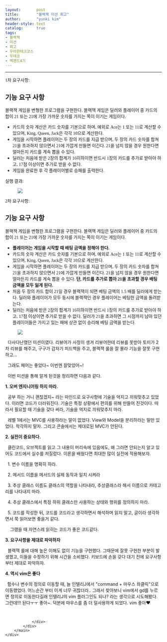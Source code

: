 ```yaml
---
layout:       post
title:        "블랙잭 미션 회고"
author:       "yunki kim"
header-style: text
catalog:      true
tags: 
- 블랙잭
- 미션
- 회고
- 우아한테크코스
- 우테코
- 백엔드4기
---
```


<head></head>
<body id="tt-body-page" class="">
<div id="wrap" class="wrap-right">
    <div id="container">
        <main class="main ">
            <div class="area-main">
                <div class="area-view">
                    <div class="article-header"></div>
                    <hr>
                    <div class="article-view">
                        <div class="contents_style">
                            <p data-ke-size="size16"><span style="font-family: 'Noto Serif KR';">1차 요구사항:</span></p>
<h2 data-ke-size="size26"><span style="font-family: 'Noto Serif KR';">기능 요구 사항</span></h2>
<p data-ke-size="size16"><span style="font-family: 'Noto Serif KR';">블랙잭 게임을 변형한 프로그램을 구현한다. 블랙잭 게임은 딜러와 플레이어 중 카드의 합이 21 또는 21에 가장 가까운 숫자를 가지는 쪽이 이기는 게임이다.</span></p>
<ul style="list-style-type: disc;" data-ke-list-type="disc">
<li><span style="font-family: 'Noto Serif KR';">카드의 숫자 계산은 카드 숫자를 기본으로 하며, 예외로 Ace는 1 또는 11로 계산할 수 있으며, King, Queen, Jack은 각각 10으로 계산한다.</span></li>
<li><span style="font-family: 'Noto Serif KR';">게임을 시작하면 플레이어는 두 장의 카드를 지급 받으며, 두 장의 카드 숫자를 합쳐 21을 초과하지 않으면서 21에 가깝게 만들면 이긴다. 21을 넘지 않을 경우 원한다면 얼마든지 카드를 계속 뽑을 수 있다.</span></li>
<li><span style="font-family: 'Noto Serif KR';">딜러는 처음에 받은 2장의 합계가 16이하이면 반드시 1장의 카드를 추가로 받아야 하고, 17점 이상이면 추가로 받을 수 없다.</span></li>
<li><span style="font-family: 'Noto Serif KR';">게임을 완료한 후 각 플레이어별로 승패를 출력한다.</span></li>
</ul>
<p data-ke-size="size16"><span style="font-family: 'Noto Serif KR';">실행 결과:</span></p>
<p></p><figure class="imageblock alignCenter">
    <span data-lightbox="lightbox">
        <img src="/img/67iU656Z7J6tIOuvuOyFmCDtmozqs6A=/img.png">
    </span>
    <figcaption></figcaption>
</figure><p></p>
<p data-ke-size="size16"><span style="font-family: 'Noto Serif KR';">2차 요구사항:</span></p>
<h2 data-ke-size="size26"><span style="font-family: 'Noto Serif KR';">기능 요구 사항</span></h2>
<p data-ke-size="size16"><span style="font-family: 'Noto Serif KR';">블랙잭 게임을 변형한 프로그램을 구현한다. 블랙잭 게임은 딜러와 플레이어 중 카드의 합이 21 또는 21에 가장 가까운 숫자를 가지는 쪽이 이기는 게임이다.</span></p>
<ul style="list-style-type: disc;" data-ke-list-type="disc">
<li><span style="font-family: 'Noto Serif KR';"><b>플레이어는 게임을 시작할 때 배팅 금액을 정해야 한다.</b></span></li>
<li><span style="font-family: 'Noto Serif KR';">카드의 숫자 계산은 카드 숫자를 기본으로 하며, 예외로 Ace는 1 또는 11로 계산할 수 있으며, King, Queen, Jack은 각각 10으로 계산한다.</span></li>
<li><span style="font-family: 'Noto Serif KR';">게임을 시작하면 플레이어는 두 장의 카드를 지급 받으며, 두 장의 카드 숫자를 합쳐 21을 초과하지 않으면서 21에 가깝게 만들면 이긴다. 21을 넘지 않을 경우 원한다면 얼마든지 카드를 계속 뽑을 수 있다.&nbsp;<b>단, 카드를 추가로 뽑아 21을 초과할 경우 배팅 금액을 모두 잃게 된다.</b></span></li>
<li><span style="font-family: 'Noto Serif KR';">처음 두 장의 카드 합이 21일 경우 블랙잭이 되면 베팅 금액의 1.5 배를 딜러에게 받는다. 딜러와 플레이어가 모두 동시에 블랙잭인 경우 플레이어는 베팅한 금액을 돌려받는다.</span></li>
<li><span style="font-family: 'Noto Serif KR';">딜러는 처음에 받은 2장의 합계가 16이하이면 반드시 1장의 카드를 추가로 받아야 하고, 17점 이상이면 추가로 받을 수 없다. 딜러가 21을 초과하면 그 시점까지 남아 있던 플레이어들은 가지고 있는 패에 상관 없이 승리해 베팅 금액을 받는다.</span></li>
</ul>
<p></p><figure class="imageblock alignCenter">
    <span data-lightbox="lightbox">
        <img src="/img/67iU656Z7J6tIOuvuOyFmCDtmozqs6A=/img_1.png">
    </span>
    <figcaption></figcaption>
</figure><p></p>
<p data-ke-size="size16">&nbsp; 다사다난했던 미션이였다. 리뷰어가 사정이 생겨 리뷰어한테 리뷰를 못받아 토미가 2차 리뷰를 해주고, 구구가 갑자기 피드백을 주고, 블랙잭 룰을 잘 몰라 기능을 잘못 구현하고...</p>
<p data-ke-size="size16">&nbsp; 그래도 페어는 좋았다~ 이번엔 잘맞았어~!</p>
<p data-ke-size="size16">&nbsp; 이번 미션을 통해 알게 된것을 정리하면 다음과 같다.</p>
<p data-ke-size="size16"><b>1. 오버 엔지니어링 하지 마라.</b></p>
<p data-ke-size="size16">&nbsp; 공부 하는 거니 괜찮겠지~ 라는 마인드로 요구사항에 기술을 억지고 끼워맞추고 있었다. 이러면 코드가 더러워진다. 기술은 특정 상황에서 편의를 위해 만들어 진것이다. 따라서 필요할 때 기술을 갖다 써라, 기술을 억지로 끼워맞추지 마라.</p>
<p data-ke-size="size16">&nbsp; 레벨 1에서는 MVC를 사용하라는 말이 없었다. View와 Model을 분리하라는 말만 있었다. 착각하지 말자. 그리고 콘솔에서는 제대로된 MVC가 안된다.</p>
<p data-ke-size="size16"><b>2. 실전이 중요하다.</b></p>
<p data-ke-size="size16">&nbsp; 클린코드, 오브젝트를 읽고 그 내용이 머리속에 있음에도, 왜 그러면 안되는지 알고 있어도 코드에서 실수를 저질렀다. 이론을 배웠다면 최대한 많이 실전에 적용해보자.</p>
<p data-ke-size="size16">&nbsp; 1. 변수 이름을 명확히 하라.</p>
<p data-ke-size="size16">&nbsp; 2. 메서드 이름을 메서드의 실제 동작과 일치 시켜라</p>
<p data-ke-size="size16">&nbsp; 3. 추상 클래스 이름도 클래스의 역할을 나타내라, 추상클래스라 해서 이름으로 카테고리를 나타내지 마라.</p>
<p data-ke-size="size16">&nbsp; 4. 추상 클래스에서 특정 하위 클래스만 사용하는 상태와 행위를 정의하지 마라.</p>
<p data-ke-size="size16">&nbsp; 5. 코드를 작성한 뒤, 코드를 코드라고 생각하면서 해석하며 읽지 말고, 글이라 생각하면서 쭉 읽어보면 좋을거 같다.</p>
<p data-ke-size="size16">&nbsp; &nbsp; 그랬을 때 자연스레 읽히는 코드가 좋은 코드같다.</p>
<p data-ke-size="size16"><b>3. 요구사항을 제대로 파악하자</b></p>
<p data-ke-size="size16">&nbsp; 블랙잭 룰에 대해 높은 이해도 없이 기능을 구현했다. 그때문에 잘못 구현한 부분이 발생했고, 이들을 수정하기 위해 시간을 소비했다. 키보드에 손을 갖다 대기 전에 요구사항부터 제대로 파악하자.</p>
<p data-ke-size="size16"><b>4. 역시 vim은 좋다</b></p>
<p data-ke-size="size16"><b>&nbsp;&nbsp;</b>함수나 변수의 정의로 이동할 때, 늘 인텔리J에서 "command + 마우스 좌클릭"으로 이동했었다. 어느순간 부터 이게 너무 귀찮더라.. 그래서 찾아보니 vim에서 gd를 누르면 정의로 이동한다길래 인텔리J의 vim 플러그인도 되나? 라는 생각으로 시도해봤다. 그런데!!! 된다ㅜㅜ 좋아~. 덕분에 마우스를 좀 더 덜사용하게 되었다. vim 좋아❤️</p>
                        </div>
                        <br>
                        <div class="tags"></div>
                    </div>
                    
                </div>
            </div>
        </main>
    </div>
</div>


</body>
